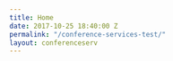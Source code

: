 ```yaml
---
title: Home
date: 2017-10-25 18:40:00 Z
permalink: "/conference-services-test/"
layout: conferenceserv
---
```


